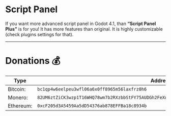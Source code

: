 # Script Panel

If you want more advanced script panel in Godot 4.1, than **“Script Panel Plus”** is for you! It has more features than original. It is highly customizable (check plugins settings for that).

---

# Donations 💰

| Type      | Address                                                                                           |
| --------- | ------------------------------------------------------------------------------------------------- |
| Bitcoin:  | `bc1qp4w6eelpeu3wfl06a6x0ff8965m56laxfrz0h6`                                                      |
| Monero:   | `82UM6ztZiCK3wzp1T16WHQ78wm7b2RXzbbStFY75AUDGh2FeXnV5BVMdmQgeL4EyWEaQHVpF6gR244RPGkjsg2hk9dnSQiN` |
| Ethereum: | `0xcF205d3A5459Aa5dD54376ab878EFFBa18c8934b`                                                      |
